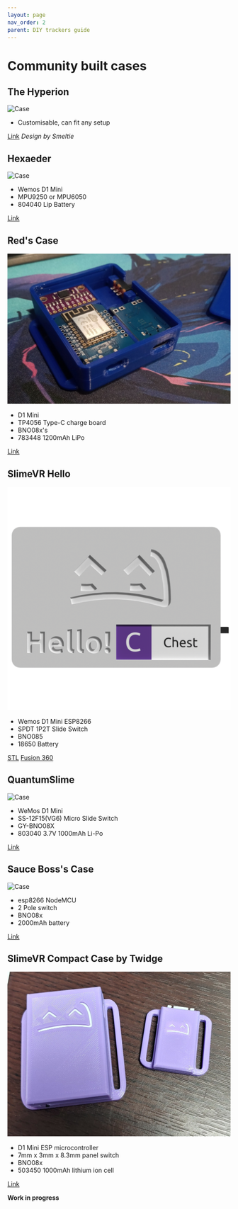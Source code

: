 ```yaml
---
layout: page
nav_order: 2
parent: DIY trackers guide
---
```


# Community built cases

## The Hyperion

![Case](https://camo.githubusercontent.com/3833825c0d85db1f5f6bf5606a9e44e38a35e08e41930867164a9b90ac31f1bc/68747470733a2f2f692e696d6775722e636f6d2f39764466594a442e676966)

* Customisable, can fit any setup

[Link](https://github.com/Smeltie/Hyperion)
*Design by Smeltie*

## Hexaeder

![Case](https://cdn.thingiverse.com/assets/a0/48/2e/73/d8/featured_preview_SlimeVR_Case_V1.8.png)

* Wemos D1 Mini
* MPU9250 or MPU6050
* 804040 Lip Battery

[Link](https://www.thingiverse.com/thing:5140456)

## Red's Case

![Case](../assets/img/redCase.jpg)

* D1 Mini
* TP4056 Type-C charge board
* BNO08x's
* 783448 1200mAh LiPo

[Link](../assets/cases/RedSlimeBasic.zip)

## SlimeVR Hello

![Case](../assets/img/SlimeVRHello.png)

* Wemos D1 Mini ESP8266
* SPDT 1P2T Slide Switch
* BNO085
* 18650 Battery

[STL](../assets/cases/SlimeVR_Hello_STL.zip)
[Fusion 360](SlimeVR_Hello_v13.f3d)

## QuantumSlime

![Case](https://github.com/Quantum-Red/QuantumSlimes/raw/main/Misc/V4%20Rendered%20Picture.png)

* WeMos D1 Mini
* SS-12F15(VG6) Micro Slide Switch
* GY-BNO08X 
* 803040 3.7V 1000mAh Li-Po

[Link](https://github.com/Quantum-Red/QuantumSlimes/releases/tag/V4)

## Sauce Boss's Case

![Case](../assets/cases/sauceBossCase.png)

* esp8266 NodeMCU
* 2 Pole switch
* BNO08x
* 2000mAh battery

[Link](https://www.thingiverse.com/thing:4872694)

## SlimeVR Compact Case by Twidge

![Case](https://github.com/TwidgeVR/slimevr_compact_case/raw/main/images/compact_case_display.jpg)

* D1 Mini ESP microcontroller
* 7mm x 3mm x 8.3mm panel switch
* BNO08x
* 503450 1000mAh lithium ion cell

[Link](https://github.com/TwidgeVR/slimevr_compact_case)



**Work in progress**